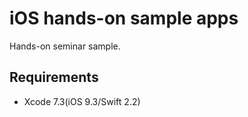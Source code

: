 iOS hands-on sample apps
====

Hands-on seminar sample.

## Requirements

- Xcode 7.3(iOS 9.3/Swift 2.2)
